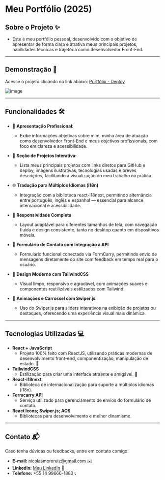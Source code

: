 # Meu Portfólio (2025)

## Sobre o Projeto ✨
- Este é meu portfólio pessoal, desenvolvido com o objetivo de apresentar de forma clara e atrativa meus principais projetos, habilidades técnicas e trajetória como desenvolvedor Front-End.

---

## Demonstração 🚀
Acesse o projeto clicando no link abaixo:
[Portfólio - Deploy](https://devnicolasm.vercel.app)

  ![image](https://github.com/user-attachments/assets/05ae3107-fddc-4112-b585-e211b49e5ee8)

---

## Funcionalidades 🛠️
- 💼 **Apresentação Profissional:**
  - Exibe informações objetivas sobre mim, minha área de atuação como desenvolvedor Front-End e meus objetivos profissionais, com foco em clareza e acessibilidade.

- 🧩 **Seção de Projetos Interativa:**
  - Lista meus principais projetos com links diretos para GitHub e deploy, imagens ilustrativas, tecnologias usadas e breves descrições, facilitando a visualização do meu trabalho na prática.
 
- 🌐 **Tradução para Múltiplos Idiomas (i18n)**
  - Integração com a biblioteca react-i18next, permitindo alternância entre português, inglês e espanhol — essencial para alcance internacional e acessibilidade.

- 📱 **Responsividade Completa**
  - Layout adaptável para diferentes tamanhos de tela, com navegação fluida e design consistente, tanto no desktop quanto em dispositivos móveis.
 
- 📨 **Formulário de Contato com Integração à API**
  - Formulário funcional conectado via FormCarry, permitindo envio de mensagens diretamente do site com feedback em tempo real para o usuário.

- 🎨 **Design Moderno com TailwindCSS**
  - Visual limpo, responsivo e agradável, com animações suaves e componentes reutilizáveis estilizados com Tailwind.

- 📎 **Animações e Carrossel com Swiper.js**
  - Uso do Swiper.js para sliders interativos na exibição de projetos ou destaques, oferecendo uma experiência visual mais dinâmica.

---

## Tecnologias Utilizadas 💻
- **React + JavaScript**
  - Projeto 100% feito com ReactJS, utilizando práticas modernas de desenvolvimento front-end, componentização, manipulação de estado. 🧠
- **TailwindCSS**
  - Estilização para criar uma interface atraente e amigável. 🎨
- **React-i18next**
  - Biblioteca de internacionalização para suporte a múltiplos idiomas (i18n).
- **Formcarry API**
  - Serviço utilizado para gerenciamento de envios do formulário de contato.
- **React Icons; Swiper.js; AOS**
  - Bibliotecas para desenvolvimento e melhor dinamismo.

---

## Contato 📬
Caso tenha dúvidas ou feedbacks, entre em contato comigo:

- **E-mail:** nicolasmororuiz@gmail.com ✉️
- **LinkedIn:** [Meu LinkedIn](https://www.linkedin.com/in/devnicolas/) 🔗
- **Telefone:** +55 14 99666-1883 📞

